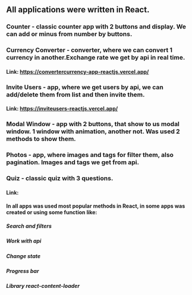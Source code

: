 ## All applications were written in React.

### Counter - classic counter app with 2 buttons and display. We can add or minus from number by buttons.

### Currency Converter - converter, where we can convert 1 currency in another.Exchange rate we get by api in real time.
#### Link: https://convertercurrency-app-reactjs.vercel.app/

### Invite Users - app, where we get users by api, we can add/delete them from list and then invite them.
#### Link: https://inviteusers-reactjs.vercel.app/

### Modal Window - app with 2 buttons, that show to us modal window. 1 window with animation, another not. Was used 2 methods to show them.

### Photos - app, where images and tags for filter them, also pagination. Images and tags we get from api.

### Quiz - classic quiz with 3 questions. 
#### Link: 

#### In all apps was used most popular methods in React, in some apps was created or using some function like: 
##### Search and filters
##### Work with api
##### Change state
##### Progress bar
##### Library react-content-loader
